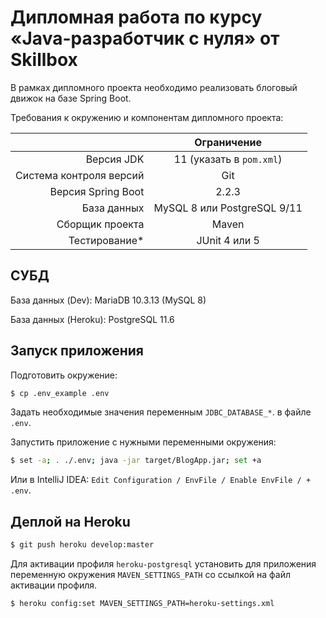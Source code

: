 # Дипломная работа по курсу «Java-разработчик c нуля» от Skillbox

В рамках дипломного проекта необходимо реализовать блоговый движок на базе Spring Boot.

Требования к окружению и компонентам дипломного проекта:

|                         |         Ограничение         |
|------------------------:|:---------------------------:|
|              Версия JDK |   11 (указать в `pom.xml`)  |
| Система контроля версий |             Git             |
|      Версия Spring Boot |            2.2.3            |
|             База данных | MySQL 8 или PostgreSQL 9/11 |
|         Сборщик проекта |            Maven            |
|           Тестирование* |        JUnit 4 или 5        |

## СУБД

База данных (Dev): MariaDB 10.3.13 (MySQL 8)

База данных (Heroku): PostgreSQL 11.6

## Запуск приложения

Подготовить окружение: 

```bash
$ cp .env_example .env
```

Задать необходимые значения переменным `JDBC_DATABASE_*`. в файле `.env`.

Запустить приложение с нужными переменными окружения: 

```bash
$ set -a; . ./.env; java -jar target/BlogApp.jar; set +a
```

Или в IntelliJ IDEA: `Edit Configuration / EnvFile / Enable EnvFile / + .env`.

## Деплой на Heroku

```bash
$ git push heroku develop:master
```

Для активации профиля `heroku-postgresql` установить для приложения переменную окружения `MAVEN_SETTINGS_PATH` со ссылкой на файл активации профиля.

```bash
$ heroku config:set MAVEN_SETTINGS_PATH=heroku-settings.xml
```
